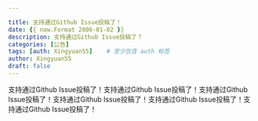 ```yaml
---

title: 支持通过Github Issue投稿了！
date: {{ now.Format 2006-01-02 }}
description: 支持通过Github Issue投稿了？
categories: [公告]
tags: [auth: Xingyuan55]    # 至少包含 auth 标签
author: Xingyuan55
draft: false
---
```


支持通过Github Issue投稿了！支持通过Github Issue投稿了！支持通过Github Issue投稿了！支持通过Github Issue投稿了！支持通过Github Issue投稿了！支持通过Github Issue投稿了！
